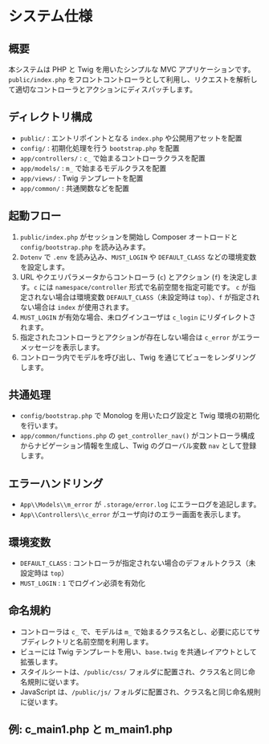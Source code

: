 # システム仕様

## 概要

本システムは PHP と Twig を用いたシンプルな MVC アプリケーションです。`public/index.php` をフロントコントローラとして利用し、リクエストを解析して適切なコントローラとアクションにディスパッチします。

## ディレクトリ構成

- `public/` : エントリポイントとなる `index.php` や公開用アセットを配置
- `config/` : 初期化処理を行う `bootstrap.php` を配置
- `app/controllers/` : `c_` で始まるコントローラクラスを配置
- `app/models/` : `m_` で始まるモデルクラスを配置
- `app/views/` : Twig テンプレートを配置
- `app/common/` : 共通関数などを配置

## 起動フロー

1. `public/index.php` がセッションを開始し Composer オートロードと `config/bootstrap.php` を読み込みます。
2. `Dotenv` で `.env` を読み込み、`MUST_LOGIN` や `DEFAULT_CLASS` などの環境変数を設定します。
3. URL やクエリパラメータからコントローラ (`c`) とアクション (`f`) を決定します。`c` には `namespace/controller` 形式で名前空間を指定可能です。
   `c` が指定されない場合は環境変数 `DEFAULT_CLASS`（未設定時は `top`）、`f` が指定されない場合は `index` が使用されます。
4. `MUST_LOGIN` が有効な場合、未ログインユーザは `c_login` にリダイレクトされます。
5. 指定されたコントローラとアクションが存在しない場合は `c_error` がエラーメッセージを表示します。
6. コントローラ内でモデルを呼び出し、Twig を通じてビューをレンダリングします。

## 共通処理

- `config/bootstrap.php` で Monolog を用いたログ設定と Twig 環境の初期化を行います。
- `app/common/functions.php` の `get_controller_nav()` がコントローラ構成からナビゲーション情報を生成し、Twig のグローバル変数 `nav` として登録します。

## エラーハンドリング

- `App\\Models\\m_error` が `.storage/error.log` にエラーログを追記します。
- `App\\Controllers\\c_error` がユーザ向けのエラー画面を表示します。

## 環境変数

- `DEFAULT_CLASS` : コントローラが指定されない場合のデフォルトクラス（未設定時は `top`）
- `MUST_LOGIN` : `1` でログイン必須を有効化

## 命名規約

- コントローラは `c_` で、モデルは `m_` で始まるクラス名とし、必要に応じてサブディレクトリと名前空間を利用します。
- ビューには Twig テンプレートを用い、`base.twig` を共通レイアウトとして拡張します。
- スタイルシートは、`/public/css/` フォルダに配置され、クラス名と同じ命名規則に従います。
- JavaScript は、`/public/js/` フォルダに配置され、クラス名と同じ命名規則に従います。

## 例: c_main1.php と m_main1.php
